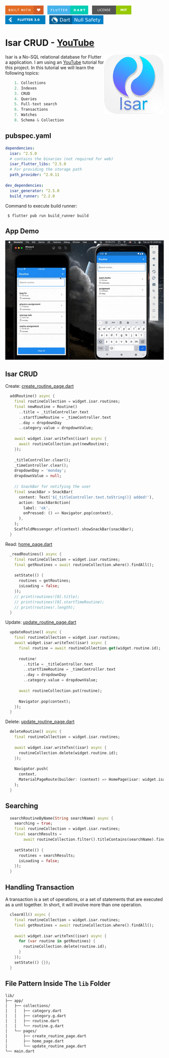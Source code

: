 <img src="screenshots/badges/built-with-love.svg" height="28px"/>&nbsp;&nbsp;
<img src="screenshots/badges/flutter-dart.svg" height="28px" />&nbsp;&nbsp;
<a href="https://choosealicense.com/licenses/mit/" target="_blank"><img src="screenshots/badges/license-MIT.svg" height="28px" /></a>&nbsp;&nbsp;
<img src="screenshots/badges/Flutter-3.svg" height="28px" />&nbsp;&nbsp;
<img src="screenshots/badges/dart-null_safety-blue.svg" height="28px"/>

# Isar CRUD - [YouTube](https://www.youtube.com/watch?v=j3UeWbIfXL4&list=PLKKf8l1ne4_hMBtRykh9GCC4MMyteUTyf&index=1) 

<img align="right" src="screenshots/store_icons/playstore.png" height="190"></img>

Isar is a No-SQL relational database for Flutter a application. I am using an [YouTube](https://www.youtube.com/watch?v=j3UeWbIfXL4&list=PLKKf8l1ne4_hMBtRykh9GCC4MMyteUTyf&index=1) tutorial for this project. In this tutorial we will learn the following topics:

```dart
    1. Collections
    2. Indexes
    3. CRUD
    4. Queries
    5. Full-text search
    6. Transactions
    7. Watches
    8. Schema & Collection
```

## pubspec.yaml

```yaml
dependencies:
  isar: ^2.5.0
  # contains the binaries (not required for web)
  isar_flutter_libs: ^2.5.0
  # For providing the storage path
  path_provider: ^2.0.11

dev_dependencies:
  isar_generator: ^2.5.0
  build_runner: ^2.2.0
```

Command to execute build runner:

```shell
 $ flutter pub run build_runner build
```

## App Demo

<p align="center"><img src="screenshots/gif/demo.gif"></p>

## Isar CRUD

Create: [create_routine_page.dart](lib/app/pages/create_routine_page.dart)

```dart
  addRoutine() async {
    final routineCollection = widget.isar.routines;
    final newRoutine = Routine()
      ..title = _titleController.text
      ..startTimeRoutine = _timeController.text
      ..day = dropdownDay
      ..category.value = dropdownValue;

    await widget.isar.writeTxn((isar) async {
      await routineCollection.put(newRoutine);
    });

    _titleController.clear();
    _timeController.clear();
    dropdownDay = 'monday';
    dropdownValue = null;

    // SnackBar for notifying the user
    final snackBar = SnackBar(
      content: Text('${_titleController.text.toString()} added!'),
      action: SnackBarAction(
        label: 'ok',
        onPressed: () => Navigator.pop(context),
      ),
    );
    ScaffoldMessenger.of(context).showSnackBar(snackBar);
  }
```

Read: [home_page.dart](lib/app/pages/home_page.dart)

```dart
  _readRoutines() async {
    final routineCollection = widget.isar.routines;
    final getRoutines = await routineCollection.where().findAll();

    setState(() {
      routines = getRoutines;
      isLoading = false;
    });
    // print(routines![0].title);
    // print(routines![0].startTimeRoutine);
    // print(routines!.length);
  }
```

Update: [update_routine_page.dart](lib/app/pages/update_routine_page.dart)

```dart
  updateRoutine() async {
    final routineCollection = widget.isar.routines;
    await widget.isar.writeTxn((isar) async {
      final routine = await routineCollection.get(widget.routine.id);

      routine!
        ..title = _titleController.text
        ..startTimeRoutine = _timeController.text
        ..day = dropdownDay
        ..category.value = dropdownValue;

      await routineCollection.put(routine);

      Navigator.pop(context);
    });
  }
```

Delete: [update_routine_page.dart](lib/app/pages/update_routine_page.dart)

```dart
  deleteRoutine() async {
    final routineCollection = widget.isar.routines;

    await widget.isar.writeTxn((isar) async {
      routineCollection.delete(widget.routine.id);
    });

    Navigator.push(
      context,
      MaterialPageRoute(builder: (context) => HomePage(isar: widget.isar)),
    );
  }
```

## Searching
```dart
  searchRoutineByName(String searchName) async {
    searching = true;
    final routineCollection = widget.isar.routines;
    final searchResults =
        await routineCollection.filter().titleContains(searchName).findAll();

    setState(() {
      routines = searchResults;
      isLoading = false;
    });
  } 
```

## Handling Transaction
A transaction is a set of operations, or a set of  statements that are executed as a unit together. In short, it will involve more than one operation.

```dart
  clearAll() async {
    final routineCollection = widget.isar.routines;
    final getRoutines = await routineCollection.where().findAll();

    await widget.isar.writeTxn((isar) async {
      for (var routine in getRoutines) {
        routineCollection.delete(routine.id);
      }
    });
    setState(() {});
  }
```

## File Pattern Inside The `lib` Folder

```
lib/
├── app/
│   ├── collections/
│   │   ├── category.dart
│   │   ├── category.g.dart
│   │   ├── routine.dart
│   │   └── routine.g.dart
│   └── pages/
│       ├── create_routine_page.dart
│       ├── home_page.dart
│       └── update_routine_page.dart
└── main.dart
```

